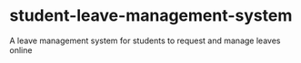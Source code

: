 # student-leave-management-system
A leave management system for students to request and manage leaves online
